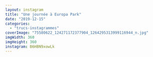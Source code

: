 ```yaml
---
layout: instagram
title: "Une journée à Europa Park"
date: "2019-12-15"
categories: 
  - "trucs-instagrammes"
coverImage: "75580622_124271172377904_1264295313999116944_n.jpg"
imgWidth: 360
imgHeight: 360
instagram: B6HBN9xowLk
---
```

